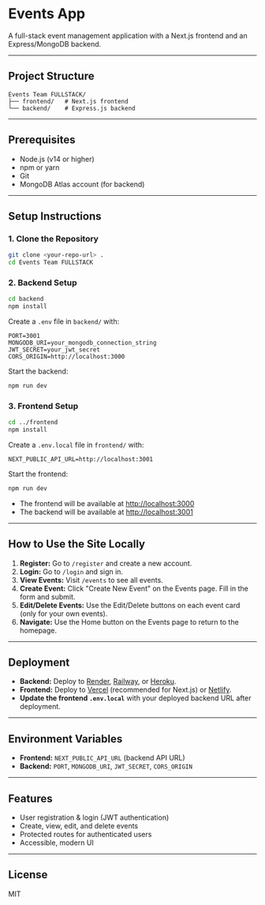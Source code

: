# Events App

A full-stack event management application with a Next.js frontend and an Express/MongoDB backend.

---

## Project Structure
```
Events Team FULLSTACK/
├── frontend/   # Next.js frontend
└── backend/    # Express.js backend
```

---

## Prerequisites
- Node.js (v14 or higher)
- npm or yarn
- Git
- MongoDB Atlas account (for backend)

---

## Setup Instructions

### 1. Clone the Repository
```bash
git clone <your-repo-url> .
cd Events Team FULLSTACK
```

### 2. Backend Setup
```bash
cd backend
npm install
```
Create a `.env` file in `backend/` with:
```
PORT=3001
MONGODB_URI=your_mongodb_connection_string
JWT_SECRET=your_jwt_secret
CORS_ORIGIN=http://localhost:3000
```
Start the backend:
```bash
npm run dev
```

### 3. Frontend Setup
```bash
cd ../frontend
npm install
```
Create a `.env.local` file in `frontend/` with:
```
NEXT_PUBLIC_API_URL=http://localhost:3001
```
Start the frontend:
```bash
npm run dev
```

- The frontend will be available at [http://localhost:3000](http://localhost:3000)
- The backend will be available at [http://localhost:3001](http://localhost:3001)

---

## How to Use the Site Locally
1. **Register:** Go to `/register` and create a new account.
2. **Login:** Go to `/login` and sign in.
3. **View Events:** Visit `/events` to see all events.
4. **Create Event:** Click "Create New Event" on the Events page. Fill in the form and submit.
5. **Edit/Delete Events:** Use the Edit/Delete buttons on each event card (only for your own events).
6. **Navigate:** Use the Home button on the Events page to return to the homepage.

---

## Deployment
- **Backend:** Deploy to [Render](https://render.com), [Railway](https://railway.app), or [Heroku](https://heroku.com).
- **Frontend:** Deploy to [Vercel](https://vercel.com) (recommended for Next.js) or [Netlify](https://netlify.com).
- **Update the frontend `.env.local`** with your deployed backend URL after deployment.

---

## Environment Variables
- **Frontend:** `NEXT_PUBLIC_API_URL` (backend API URL)
- **Backend:** `PORT`, `MONGODB_URI`, `JWT_SECRET`, `CORS_ORIGIN`

---

## Features
- User registration & login (JWT authentication)
- Create, view, edit, and delete events
- Protected routes for authenticated users
- Accessible, modern UI

---

## License
MIT 